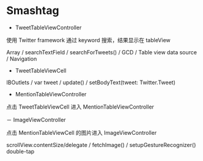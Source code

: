 # Smashtag

- TweetTableViewController

使用 Twitter framework 通过 keyword 搜索，结果显示在 tableView

Array / searchTextField / searchForTweets() / GCD /  Table view data source / Navigation

- TweetTableViewCell

IBOutlets / var tweet / update()  /  setBodyText(tweet: Twitter.Tweet)

- MentionTableViewController

点击 TweetTableViewCell 进入 MentionTableViewController

－ ImageViewController

点击 MentionTableViewCell 的图片进入 ImageViewController

scrollView.contentSize/delegate / fetchImage() / setupGestureRecognizer() double-tap

